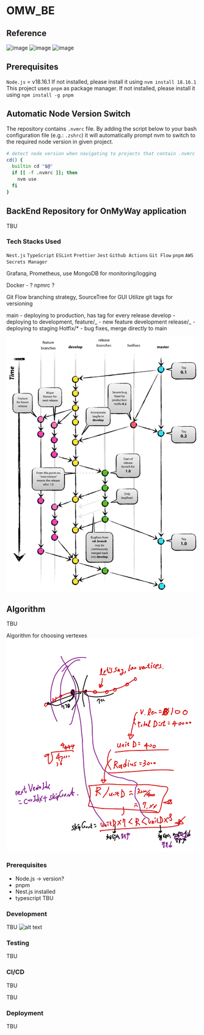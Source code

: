 # OMW_BE

## Reference
<img width="531" alt="image" src="https://github.com/OnMyWayDev/omw_front/assets/45298516/3165bf21-09e5-45ba-884e-5d1620142d99">
<img width="775" alt="image" src="https://github.com/OnMyWayDev/omw_front/assets/45298516/a96cd068-2ea7-4e34-9a1e-c3c13c3e8b42">
<img width="775" alt="image" src="https://github.com/OnMyWayDev/omw_front/assets/45298516/536fc1c8-3146-4a10-84fc-30513e238291">

## Prerequisites

`Node.js` = v18.16.1
If not installed, please install it using `nvm install 18.16.1`
This project uses `pnpm` as package manager. If not installed, please install it using `npm install -g pnpm`

## Automatic Node Version Switch

The repository contains `.nvmrc` file. By adding the script below to your bash configuration file (e.g.: `.zshrc`) it will automatically prompt nvm to switch to the required node version in given project.

```bash
# detect node version when navigating to projects that contain .nvmrc
cd() {
  builtin cd "$@"
  if [[ -f .nvmrc ]]; then
    nvm use
  fi
}
```

## BackEnd Repository for OnMyWay application

TBU

### Tech Stacks Used

`Nest.js` `TypeScript`
`ESLint` `Prettier`
`Jest` `Github Actions` `Git Flow` `pnpm`
`AWS Secrets Manager`

Grafana, Prometheus,
use MongoDB for monitoring/logging

Docker - ?
npmrc ?

Git Flow branching strategy, SourceTree for GUI
Utilize git tags for versioning

main - deploying to production, has tag for every release
develop - deploying to development,
feature/_ - new feature development
release/_ - deploying to staging
Hotfix/\* - bug fixes, merge directly to main

![GitFlow Explanation](./docs/GitflowExplanation.png)

## Algorithm

TBU

Algorithm for choosing vertexes
![algorithm draft](./docs/algorithmDraft.png)

### Prerequisites

- Node.js -> version?
- pnpm
- Nest.js installed
- typescript
  TBU

### Development

TBU
![alt text](image.png)

### Testing

TBU

### CI/CD
TBU

TBU

### Deployment

TBU
